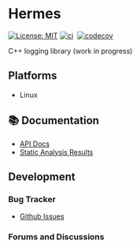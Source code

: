 # Hermes

[![License: MIT](https://img.shields.io/badge/License-MIT-yellow.svg)](LICENSE)
[![ci](https://github.com/onurtuncer1/Hermes/actions/workflows/gcc-release.yml/badge.svg)](https://github.com/onurtuncer1/Hermes/actions/workflows/gcc-release.yml)&nbsp;
[![codecov](https://codecov.io/gh/onurtuncer1/Hermes/branch/main/graph/badge.svg)](https://codecov.io/gh/onurtuncer1/Hermes)

C++ logging library (work in progress)

## Platforms
* Linux

## 📚 Documentation

- [API Docs](https://onurtuncer1.github.io/Hermes/)
- [Static Analysis Results](https://onurtuncer1.github.io/Hermes/static_analysis)

## Development

### Bug Tracker

- [Github Issues](https://github.com/onurtuncer1/Hermes/issues)


### Forums and Discussions



